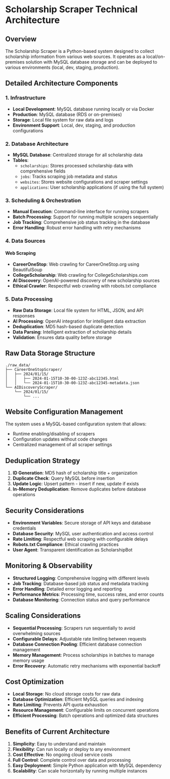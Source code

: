 # Scholarship Scraper Technical Architecture

## Overview

The Scholarship Scraper is a Python-based system designed to collect scholarship information from various web sources. It operates as a local/on-premises solution with MySQL database storage and can be deployed to various environments (local, dev, staging, production).

## Detailed Architecture Components

### 1. Infrastructure

- **Local Development**: MySQL database running locally or via Docker
- **Production**: MySQL database (RDS or on-premises)
- **Storage**: Local file system for raw data and logs
- **Environment Support**: Local, dev, staging, and production configurations

### 2. Database Architecture

- **MySQL Database**: Centralized storage for all scholarship data
- **Tables**:
  - `scholarships`: Stores processed scholarship data with comprehensive fields
  - `jobs`: Tracks scraping job metadata and status
  - `websites`: Stores website configurations and scraper settings
  - `applications`: User scholarship applications (if using the full system)

### 3. Scheduling & Orchestration

- **Manual Execution**: Command-line interface for running scrapers
- **Batch Processing**: Support for running multiple scrapers sequentially
- **Job Tracking**: Comprehensive job status tracking in the database
- **Error Handling**: Robust error handling with retry mechanisms

### 4. Data Sources

#### Web Scraping
- **CareerOneStop**: Web crawling for CareerOneStop.org using BeautifulSoup
- **CollegeScholarship**: Web crawling for CollegeScholarships.com
- **AI Discovery**: OpenAI-powered discovery of new scholarship sources
- **Ethical Crawler**: Respectful web crawling with robots.txt compliance

### 5. Data Processing

- **Raw Data Storage**: Local file system for HTML, JSON, and API responses
- **AI Processing**: OpenAI integration for intelligent data extraction
- **Deduplication**: MD5 hash-based duplicate detection
- **Data Parsing**: Intelligent extraction of scholarship details
- **Validation**: Ensures data quality before storage

## Raw Data Storage Structure

```
./raw_data/
├── CareerOneStopScraper/
│   ├── 2024/01/15/
│   │   ├── 2024-01-15T10-30-00-123Z-abc12345.html
│   │   └── 2024-01-15T10-30-00-123Z-abc12345-metadata.json
└── AIDiscoveryScraper/
    └── 2024/01/15/
        └── ...
```

## Website Configuration Management

The system uses a MySQL-based configuration system that allows:
- Runtime enabling/disabling of scrapers
- Configuration updates without code changes
- Centralized management of all scraper settings

## Deduplication Strategy

1. **ID Generation**: MD5 hash of scholarship title + organization
2. **Duplicate Check**: Query MySQL before insertion
3. **Update Logic**: Upsert pattern - insert if new, update if exists
4. **In-Memory Deduplication**: Remove duplicates before database operations

## Security Considerations

- **Environment Variables**: Secure storage of API keys and database credentials
- **Database Security**: MySQL user authentication and access control
- **Rate Limiting**: Respectful web scraping with configurable delays
- **Robots.txt Compliance**: Ethical crawling practices
- **User Agent**: Transparent identification as ScholarshipBot

## Monitoring & Observability

- **Structured Logging**: Comprehensive logging with different levels
- **Job Tracking**: Database-based job status and metadata tracking
- **Error Handling**: Detailed error logging and reporting
- **Performance Metrics**: Processing time, success rates, and error counts
- **Database Monitoring**: Connection status and query performance

## Scaling Considerations

- **Sequential Processing**: Scrapers run sequentially to avoid overwhelming sources
- **Configurable Delays**: Adjustable rate limiting between requests
- **Database Connection Pooling**: Efficient database connection management
- **Memory Management**: Process scholarships in batches to manage memory usage
- **Error Recovery**: Automatic retry mechanisms with exponential backoff

## Cost Optimization

- **Local Storage**: No cloud storage costs for raw data
- **Database Optimization**: Efficient MySQL queries and indexing
- **Rate Limiting**: Prevents API quota exhaustion
- **Resource Management**: Configurable limits on concurrent operations
- **Efficient Processing**: Batch operations and optimized data structures

## Benefits of Current Architecture

1. **Simplicity**: Easy to understand and maintain
2. **Flexibility**: Can run locally or deploy to any environment
3. **Cost Effective**: No ongoing cloud service costs
4. **Full Control**: Complete control over data and processing
5. **Easy Deployment**: Simple Python application with MySQL dependency
6. **Scalability**: Can scale horizontally by running multiple instances

 